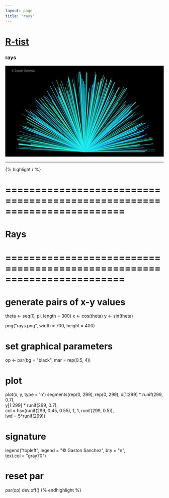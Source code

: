 ```yaml
---
layout: page
title: "rays"
---
```


# [R-tist](/Rtist) 

### rays 

![rays](/images/rtist/rays.png) 

-----

{% highlight r %} 
# ======================================================================== 
# Rays 
# ======================================================================== 
# generate pairs of x-y values 
theta <- seq(0, pi, length = 300) 
x <- cos(theta) 
y <- sin(theta) 
 
 
png("rays.png", width = 700, height = 400) 
# set graphical parameters 
op <- par(bg = "black", mar = rep(0.5, 4)) 
# plot 
plot(x, y, type = 'n') 
segments(rep(0, 299), rep(0, 299), x[1:299] * runif(299, 0.7),  
         y[1:299] * runif(299, 0.7),  
         col = hsv(runif(299, 0.45, 0.55), 1, 1, runif(299, 0.5)),  
         lwd = 5*runif(299)) 
# signature 
legend("topleft", legend = "© Gaston Sanchez", bty = "n",  
       text.col = "gray70") 
# reset par 
par(op) 
dev.off() 
{% endhighlight %} 
